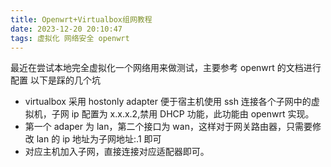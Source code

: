 ```yaml
---
title: Openwrt+Virtualbox组网教程
date: 2023-12-20 20:10:47
tags: 虚拟化 网络安全 openwrt
---
```


最近在尝试本地完全虚拟化一个网络用来做测试，主要参考 openwrt 的文档进行配置
以下是踩的几个坑

- virtualbox 采用 hostonly adapter 便于宿主机使用 ssh 连接各个子网中的虚拟机，子网 ip 配置为 x.x.x.2,禁用 DHCP 功能，此功能由 openwrt 实现。
- 第一个 adaper 为 lan，第二个接口为 wan，这样对于网关路由器，只需要修改 lan 的 ip 地址为子网地址:.1 即可
- 对应主机加入子网，直接连接对应适配器即可。
